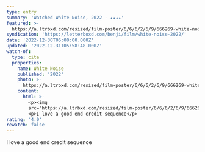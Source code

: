 ```yaml
---
type: entry
summary: 'Watched White Noise, 2022 - ★★★★'
featured: >-
  https://a.ltrbxd.com/resized/film-poster/6/6/6/2/6/9/666269-white-noise-0-600-0-900-crop.jpg?v=26c36ea2f6
syndication: 'https://letterboxd.com/benji/film/white-noise-2022/'
date: '2022-12-30T06:00:00.000Z'
updated: '2022-12-31T05:58:48.000Z'
watch-of:
  type: cite
  properties:
    name: White Noise
    published: '2022'
    photo: >-
      https://a.ltrbxd.com/resized/film-poster/6/6/6/2/6/9/666269-white-noise-0-600-0-900-crop.jpg?v=26c36ea2f6
    content:
      html: >-
        <p><img
        src="https://a.ltrbxd.com/resized/film-poster/6/6/6/2/6/9/666269-white-noise-0-600-0-900-crop.jpg?v=26c36ea2f6"/></p>
        <p>I love a good end credit sequence</p>
rating: '4.0'
rewatch: false
---
```

I love a good end credit sequence
